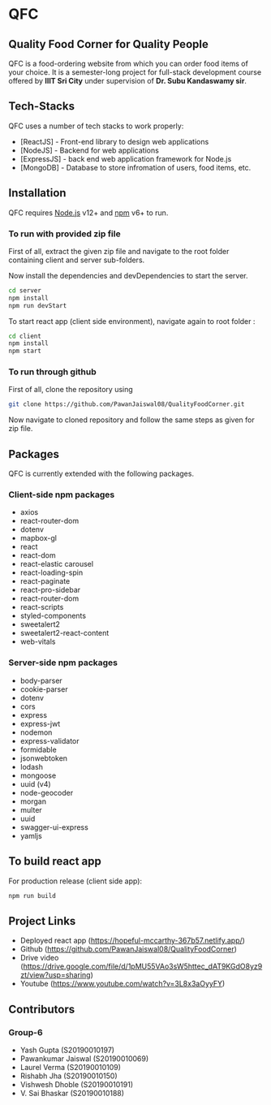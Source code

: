 # QFC
## Quality Food Corner for Quality People

QFC is a food-ordering website from which you can order food items of your choice. It is a semester-long project for full-stack development course offered by **IIIT Sri City** under supervision of **Dr. Subu Kandaswamy sir**. 

## Tech-Stacks

QFC uses a number of tech stacks to work properly:

- [ReactJS] - Front-end library to design web applications
- [NodeJS] - Backend for web applications
- [ExpressJS] - back end web application framework for Node.js
- [MongoDB] - Database to store infromation of users, food items, etc.

## Installation

QFC requires [Node.js](https://nodejs.org/) v12+ and [npm](https://www.npmjs.com/) v6+ to run.

### To run with provided zip file
First of all, extract the given zip file and navigate to the root folder containing client and server sub-folders.

Now install the dependencies and devDependencies to start the server.
```sh
cd server
npm install
npm run devStart
```

To start react app (client side environment), navigate again to root folder :

```sh
cd client
npm install
npm start
```

### To run through github
First of all, clone the repository using 
```sh
git clone https://github.com/PawanJaiswal08/QualityFoodCorner.git
```
Now navigate to cloned repository and follow the same steps as given for zip file.

## Packages

QFC is currently extended with the following packages.

### Client-side npm packages
- axios
- react-router-dom
- dotenv
- mapbox-gl
- react
- react-dom
- react-elastic carousel
- react-loading-spin
- react-paginate
- react-pro-sidebar
- react-router-dom
- react-scripts
- styled-components
- sweetalert2
- sweetalert2-react-content
- web-vitals

### Server-side npm packages
- body-parser
- cookie-parser
- dotenv
- cors
- express
- express-jwt
- nodemon
- express-validator
- formidable
- jsonwebtoken
- lodash
- mongoose
- uuid (v4)
- node-geocoder
- morgan
- multer
- uuid
- swagger-ui-express
- yamljs


## To build react app

For production release (client side app):

```sh
npm run build
```

## Project Links
- Deployed react app (https://hopeful-mccarthy-367b57.netlify.app/)
- Github (https://github.com/PawanJaiswal08/QualityFoodCorner)
- Drive video (https://drive.google.com/file/d/1pMU55VAo3sW5httec_dAT9KGdO8yz9zt/view?usp=sharing)
- Youtube (https://www.youtube.com/watch?v=3L8x3aOyyFY)

## Contributors
### Group-6
- Yash Gupta (S20190010197)
- Pawankumar Jaiswal (S20190010069)
- Laurel Verma (S20190010109)
- Rishabh Jha (S20190010150)
- Vishwesh Dhoble (S20190010191)
- V. Sai Bhaskar (S20190010188)